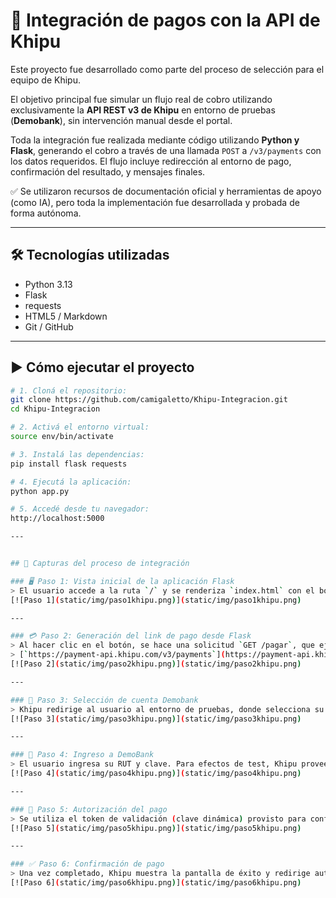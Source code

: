 # 💸 Integración de pagos con la API de Khipu

Este proyecto fue desarrollado como parte del proceso de selección para el 
equipo de Khipu.

El objetivo principal fue simular un flujo real de cobro utilizando 
exclusivamente la **API REST v3 de Khipu** en entorno de pruebas 
(**Demobank**), sin intervención manual desde el portal.

Toda la integración fue realizada mediante código utilizando **Python y 
Flask**, generando el cobro a través de una llamada `POST` a 
`/v3/payments` con los datos requeridos. El flujo incluye redirección al 
entorno de pago, confirmación del resultado, y mensajes finales.

✅ Se utilizaron recursos de documentación oficial y herramientas de apoyo 
(como IA), pero toda la implementación fue desarrollada y probada de forma 
autónoma.

---

## 🛠 Tecnologías utilizadas

- Python 3.13  
- Flask  
- requests  
- HTML5 / Markdown  
- Git / GitHub

---

## ▶️ Cómo ejecutar el proyecto

```bash
# 1. Cloná el repositorio:
git clone https://github.com/camigaletto/Khipu-Integracion.git
cd Khipu-Integracion

# 2. Activá el entorno virtual:
source env/bin/activate

# 3. Instalá las dependencias:
pip install flask requests

# 4. Ejecutá la aplicación:
python app.py

# 5. Accedé desde tu navegador:
http://localhost:5000

---


## 📸 Capturas del proceso de integración

### 🖥️ Paso 1: Vista inicial de la aplicación Flask
> El usuario accede a la ruta `/` y se renderiza `index.html` con el botón para iniciar el flujo de pago.  
[![Paso 1](static/img/paso1khipu.png)](static/img/paso1khipu.png)

---

### 💳 Paso 2: Generación del link de pago desde Flask
> Al hacer clic en el botón, se hace una solicitud `GET /pagar`, que ejecuta una llamada `POST` desde `app.py` a  
> [`https://payment-api.khipu.com/v3/payments`](https://payment-api.khipu.com/v3/payments).  
[![Paso 2](static/img/paso2khipu.png)](static/img/paso2khipu.png)

---

### 🏦 Paso 3: Selección de cuenta Demobank  
> Khipu redirige al usuario al entorno de pruebas, donde selecciona su banco (DemoBank) para continuar con el pago.  
[![Paso 3](static/img/paso3khipu.png)](static/img/paso3khipu.png)

---

### 🔐 Paso 4: Ingreso a DemoBank  
> El usuario ingresa su RUT y clave. Para efectos de test, Khipu provee credenciales simuladas.  
[![Paso 4](static/img/paso4khipu.png)](static/img/paso4khipu.png)

---

### 📲 Paso 5: Autorización del pago  
> Se utiliza el token de validación (clave dinámica) provisto para confirmar la operación.  
[![Paso 5](static/img/paso5khipu.png)](static/img/paso5khipu.png)

---

### ✅ Paso 6: Confirmación de pago  
> Una vez completado, Khipu muestra la pantalla de éxito y redirige automáticamente a `/success`.  
[![Paso 6](static/img/paso6khipu.png)](static/img/paso6khipu.png)


















